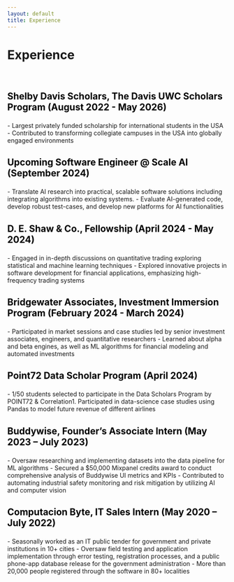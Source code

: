 ```yaml
---
layout: default
title: Experience
---
```


<div class="center">
    <h1> Experience</h1>
</div>
<br>
<h3 style="font-weight: bold; font-size: 1.5em;">
  <a href="https://www.davisuwcscholars.org/" target="_blank" style="color: black; text-decoration: none;">Shelby Davis Scholars, The Davis UWC Scholars Program</a> <span style="color: black;">(August 2022 - May 2026)</span>
</h3>
- Largest privately funded scholarship for international students in the USA
- Contributed to transforming collegiate campuses in the USA into globally engaged environments

<br>

<h3 style="font-weight: bold; font-size: 1.5em;">
  <a href="https://scale.com/" target="_blank" style="color: black; text-decoration: none;">Upcoming Software Engineer @ Scale AI</a> <span style="color: black;">(September 2024)</span>
</h3>
- Translate AI research into practical, scalable software solutions including integrating algorithms into existing systems.
- Evaluate AI-generated code, develop robust test-cases, and develop new platforms for AI functionalities

<br>

<h3 style="font-weight: bold; font-size: 1.5em;">
  <a href="https://www.deshaw.com/" target="_blank" style="color: black; text-decoration: none;">D. E. Shaw & Co., Fellowship</a> <span style="color: black;">(April 2024 - May 2024)</span>
</h3>
- Engaged in in-depth discussions on quantitative trading exploring statistical and machine learning techniques
- Explored innovative projects in software development for financial applications, emphasizing high-frequency trading systems

<br>

<h3 style="font-weight: bold; font-size: 1.5em;">
  <a href="https://www.bridgewater.com/" target="_blank" style="color: black; text-decoration: none;">Bridgewater Associates, Investment Immersion Program</a> <span style="color: black;">(February 2024 - March 2024)</span>
</h3>
- Participated in market sessions and case studies led by senior investment associates, engineers, and quantitative researchers
- Learned about alpha and beta engines, as well as ML algorithms for financial modeling and automated investments

<br>

<h3 style="font-weight: bold; font-size: 1.5em;">
  <a href="https://point72.com/" target="_blank" style="color: black; text-decoration: none;">Point72 Data Scholar Program</a> <span style="color: black;">(April 2024)</span>
</h3>
- 1/50 students selected to participate in the Data Scholars Program by POINT72 & Correlation1. Participated in data-science case studies using Pandas to model future revenue of different airlines

<br>

<h3 style="font-weight: bold; font-size: 1.5em;">
  <a href="https://www.buddywise.co/" target="_blank" style="color: black; text-decoration: none;">Buddywise, Founder’s Associate Intern</a> <span style="color: black;">(May 2023 – July 2023)</span>
</h3>
- Oversaw researching and implementing datasets into the data pipeline for ML algorithms
- Secured a $50,000 Mixpanel credits award to conduct comprehensive analysis of Buddywise UI metrics and KPIs
- Contributed to automating industrial safety monitoring and risk mitigation by utilizing AI and​ computer vision

<br>
<h3 style="font-weight: bold; font-size: 1.5em;">
  <a href="http://www.byte.com.mx/" target="_blank" style="color: black; text-decoration: none;">Computacion Byte, IT Sales Intern</a> <span style="color: black;">(May 2020 – July 2022)</span>
</h3>
- Seasonally worked as an IT public tender for government and private institutions in 10+ cities 
- Oversaw field testing and application implementation through error testing, registration processes, and a public phone-app database release for the government administration 
- More than 20,000 people registered through the software in 80+ localities
<br>
<br>
<br>
<br>
<br>
